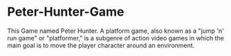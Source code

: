 # Peter-Hunter-Game
This Game named Peter Hunter. A platform game, also known as a "jump 'n' run game" or "platformer," is a subgenre of action video games in which the main goal is to move the player character around an environment.
